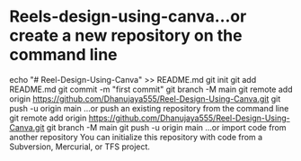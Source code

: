 # Reels-design-using-canva…or create a new repository on the command line
echo "# Reel-Design-Using-Canva" >> README.md
git init
git add README.md
git commit -m "first commit"
git branch -M main
git remote add origin https://github.com/Dhanujaya555/Reel-Design-Using-Canva.git
git push -u origin main
…or push an existing repository from the command line
git remote add origin https://github.com/Dhanujaya555/Reel-Design-Using-Canva.git
git branch -M main
git push -u origin main
…or import code from another repository
You can initialize this repository with code from a Subversion, Mercurial, or TFS project.
